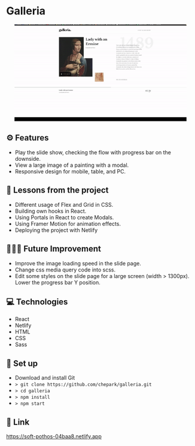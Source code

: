 # Galleria

<p align="center">
  <img width="460" height="auto" src="./assets/demo.gif">
</p>

## ⚙️ Features

- Play the slide show, checking the flow with progress bar on the downside.
- View a large image of a painting with a modal.
- Responsive design for mobile, table, and PC.

## 📌 Lessons from the project

- Different usage of Flex and Grid in CSS.
- Building own hooks in React.
- Using Portals in React to create Modals.
- Using Framer Motion for animation effects.
- Deploying the project with Netlify

## 👩🏻‍🔧 Future Improvement

- Improve the image loading speed in the slide page.
- Change css media query code into scss.
- Edit some styles on the slide page for a large screen (width > 1300px). Lower the progress bar Y position.   

## 💻 Technologies
- React
- Netlify
- HTML
- CSS
- Sass

## 🔨 Set up

- Download and install Git
- `> git clone https://github.com/chepark/galleria.git`
- `> cd galleria`
- `> npm install`
- `> npm start`

## 🔗 Link

https://soft-pothos-04baa8.netlify.app

